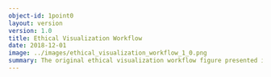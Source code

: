 ```yaml
---
object-id: 1point0
layout: version
version: 1.0
title: Ethical Visualization Workflow
date: 2018-12-01
image: ../images/ethical_visualization_workflow_1_0.png
summary: The original ethical visualization workflow figure presented in the paper Racism in the Machine, published in Digital Humanities Quarterly.
---
```

